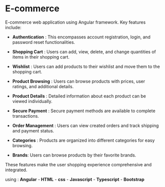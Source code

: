 # E-commerce

E-commerce web application using Angular framework.
 Key features include:

- <b>Authentication</b> : This encompasses account registration, login, and password reset functionalities.

- <b>Shopping Cart</b> : Users can add, view, delete, and change quantities of items in their shopping cart.

- <b>Wishlist</b> : Users can add products to their wishlist and move them to the shopping cart. 

- <b>Product Browsing</b> : Users can browse products with prices, user ratings, and additional details.

- <b>Product Details</b> : Detailed information about each product can be viewed individually.

- <b>Secure Payment</b> : Secure payment methods are available to complete transactions.

- <b>Order Management</b> : Users can view created orders and track shipping and payment status.

- <b>Categories</b> : Products are organized into different categories for easy browsing.

- <b> Brands</b>: Users can browse products by their favorite brands.

These features make the user shopping experience comprehensive and integrated.

using : <b>Angular</b> -<b> HTML</b> - <b>css</b> - <b>Javascript</b> - <b>Typescript</b> - <b>Bootstrap</b>
